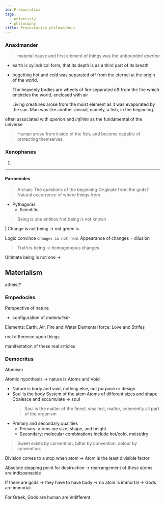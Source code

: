 ```yaml
---
id: Presocratics
tags:
  - university
  - philosophy
title: Presocratics philosophers
---
```

### Anaximander
> material cause and first element of things was the unbounded _aperion_

- earth is cylindrical form, that its depth is as a third part of its breath
- begetting hot and cold was separated off from the eternal at the origin of the world.

	The heavenly bodies are wheels of fire separated off from the fire which encircles the world, enclosed with air

	Living creatures arose from the moist element as it was evaporated by the sun. Man was like another animal, namely, a fish, in the beginning.

often associated with _aperion_ and _infinite_ as the fundamental of the universe

> Human arose from inside of the fish, and become capable of protecting themselves.

### Xenophanes

1. 

---

#### Parmenides

> Archaic
> The questions of the beginning
	Originate from the gods?
	 Natural occurrence of where things from 
  - Pythagoras
	  - Scientific

> Being is one entities
> Not being is not known


| Change is not being -> not green is

Logic convince `changes is not real`
Appearance of changes = dilusion

> Truth is being -> homogeneous changes


Ultimate being is not one -> 

## Materialism

atheist?

### Empedocles

Perspective of nature
- configuration of _materialism_ 

Elements: Earth, Air, Fire and Water
Elemental force: Love and Strifes

real difference upon things

manifestation of these real articles

### Democritus

Atomism

Atomic hypothesis -> nature is Atoms and Void
- Nature is body and void, nothing else, not purpose or design
- Soul is the  body
	System of the atom
	 Atoms of different sizes and shape
	 Coalesce and accumulate -> soul
	 > Soul is the matter of the finest, smallest, matter, coherently all part of the organism
- Primary and secondary qualities
	- Primary: atoms are size, shape, and height
	- Secondary: molecular combinations include hot/cold, moist/dry

> Sweet exists by convention, bitter by convention, colour by convention.


Division comes to a stop when atom -> Atom is the least divisible factor

Absolute stopping point for destruction -> rearrangement of these atoms are indispensable

If there are gods -> they have to have body -> no atom is immortal
-> Gods are immortal.

For Greek, Gods are human are indifferent.
